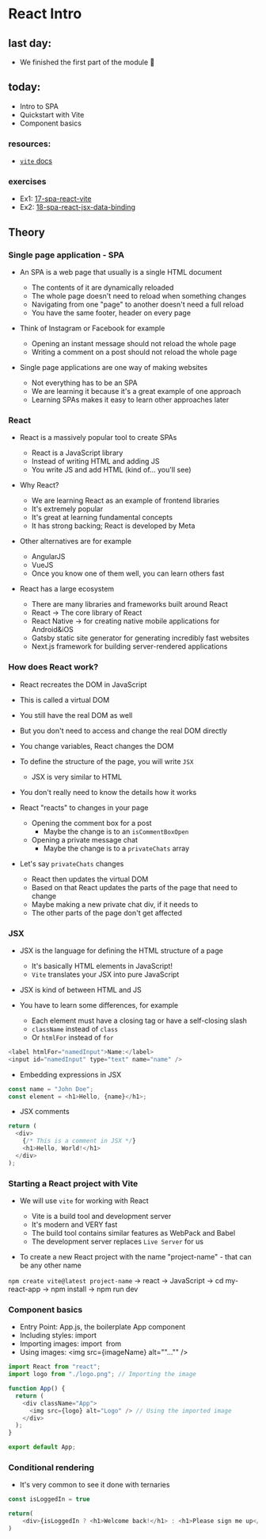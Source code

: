 # React Intro

## last day:

- We finished the first part of the module 💪

## today:

- Intro to SPA
- Quickstart with Vite
- Component basics

### resources:

- [`vite` docs](https://vitejs.dev/)

### exercises

- Ex1: [17-spa-react-vite](https://classroom.github.com/a/PQQygiE8)
- Ex2: [18-spa-react-jsx-data-binding](https://classroom.github.com/a/r-yU7QAB)


## Theory

### Single page application - SPA
- An SPA is a web page that usually is a single HTML document
    - The contents of it are dynamically reloaded
    - The whole page doesn't need to reload when something changes
    - Navigating from one "page" to another doesn't need a full reload
    - You have the same footer, header on every page

- Think of Instagram or Facebook for example
    - Opening an instant message should not reload the whole page
    - Writing a comment on a post should not reload the whole page

- Single page applications are one way of making websites
    - Not everything has to be an SPA
    - We are learning it because it's a great example of one approach
    - Learning SPAs makes it easy to learn other approaches later

### React
- React is a massively popular tool to create SPAs
    - React is a JavaScript library
    - Instead of writing HTML and adding JS
    - You write JS and add HTML (kind of... you'll see)

- Why React?
    - We are learning React as an example of frontend libraries
    - It's extremely popular
    - It's great at learning fundamental concepts
    - It has strong backing; React is developed by Meta

- Other alternatives are for example
    - AngularJS
    - VueJS
    - Once you know one of them well, you can learn others fast

- React has a large ecosystem
    - There are many libraries and frameworks built around React
    - React -> The core library of React
    - React Native -> for creating native mobile applications for Android&iOS
    - Gatsby static site generator for generating incredibly fast websites
    - Next.js framework for building server-rendered applications

### How does React work?
- React recreates the DOM in JavaScript

- This is called a virtual DOM

- You still have the real DOM as well

- But you don't need to access and change the real DOM directly

- You change variables, React changes the DOM

- To define the structure of the page, you will write `JSX`
    - JSX is very similar to HTML

- You don't really need to know the details how it works

- React "reacts" to changes in your page
    - Opening the comment box for a post
        - Maybe the change is to an `isCommentBoxOpen`
    - Opening a private message chat
        - Maybe the change is to a `privateChats` array

- Let's say `privateChats` changes
    - React then updates the virtual DOM
    - Based on that React updates the parts of the page that need to change
    - Maybe making a new private chat div, if it needs to
    - The other parts of the page don't get affected

### JSX
- JSX is the language for defining the HTML structure of a page
    - It's basically HTML elements in JavaScript!
    - `Vite` translates your JSX into pure JavaScript

- JSX is kind of between HTML and JS

- You have to learn some differences, for example
    - Each element must have a closing tag or have a self-closing slash
    - `className` instead of `class`
    - Or `htmlFor` instead of `for`

```js
<label htmlFor="namedInput">Name:</label>
<input id="namedInput" type="text" name="name" />
```

- Embedding expressions in JSX

```js
const name = "John Doe";
const element = <h1>Hello, {name}</h1>;
```

- JSX comments

```js
return (
  <div>
    {/* This is a comment in JSX */}
    <h1>Hello, World!</h1>
  </div>
);
```

### Starting a React project with Vite

- We will use `vite` for working with React
    - Vite is a build tool and development server
    - It's modern and VERY fast
    - The build tool contains similar features as WebPack and Babel
    - The development server replaces `Live Server` for us

- To create a new React project with the name "project-name" - that can be any other name

`npm create vite@latest project-name`
-> react
    -> JavaScript
        -> cd my-react-app
            -> npm install
                -> npm run dev

### Component basics

- Entry Point: App.js, the boilerplate App component
- Including styles: import <path to css>
- Importing images: import <image name> from <path to image>
- Using images: <img src={imageName} alt=""..."" />

```js
import React from "react";
import logo from "./logo.png"; // Importing the image

function App() {
  return (
    <div className="App">
      <img src={logo} alt="Logo" /> // Using the imported image
    </div>
  );
}

export default App;
```

### Conditional rendering

- It's very common to see it done with ternaries

```js
const isLoggedIn = true

return(
    <div>{isLoggedIn ? <h1>Welcome back!</h1> : <h1>Please sign me up</h1>}</div>
)




```